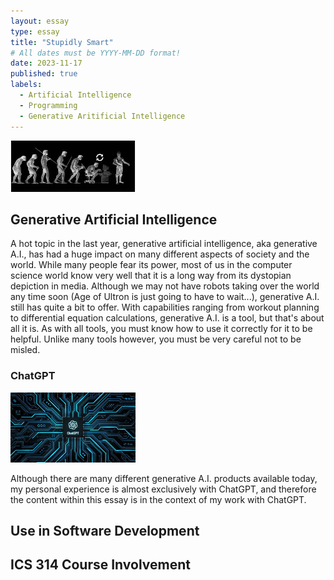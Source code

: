 ```yaml
---
layout: essay
type: essay
title: "Stupidly Smart"
# All dates must be YYYY-MM-DD format!
date: 2023-11-17
published: true
labels:
  - Artificial Intelligence
  - Programming
  - Generative Aritificial Intelligence
---
```


<img width="200px" class="rounded float-start pe-4" src="../img/ai/evolution-ai.jpeg">

## Generative Artificial Intelligence 

A hot topic in the last year, generative artificial intelligence, aka generative A.I., has had a huge impact on many different aspects of society and the world. While many people fear its power, most of us in the computer science world know very well that it is a long way from its dystopian depiction in media. Although we may not have robots taking over the world any time soon (Age of Ultron is just going to have to wait...), generative A.I. still has quite a bit to offer. With capabilities ranging from workout planning to differential equation calculations, generative A.I. is a tool, but that's about all it is. As with all tools, you must know how to use it correctly for it to be helpful. Unlike many tools however, you must be very careful not to be misled.  

### ChatGPT

<img width="200px" class="rounded float-start pe-4" src="../img/ai/chatGPT.jpeg">

Although there are many different generative A.I. products available today, my personal experience is almost exclusively with ChatGPT, and therefore the content within this essay is in the context of my work with ChatGPT.

## Use in Software Development 


## ICS 314 Course Involvement
